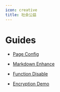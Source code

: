 ```yaml
---
icon: creative
title: 社会公益
---
```


# Guides

- [Page Config](page.md)

- [Markdown Enhance](markdown.md)

- [Function Disable](disable.md)

- [Encryption Demo](encrypt.md)
